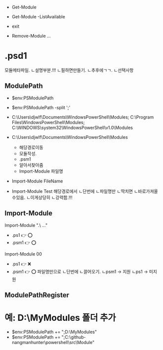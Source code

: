 - Get-Module
- Get-Module -ListAvailable


- exit


- Remove-Module ...


# .psd1
모듈메타파일.
ㄴ설명부분.!!!
ㄴ필하면만들기.
ㄴ추후에ㄱㄱ.
ㄴ선택사항

## ModulePath
- $env:PSModulePath
- $env:PSModulePath -split ';'


- C:\Users\djwlf\Documents\WindowsPowerShell\Modules;
  C:\Program Files\WindowsPowerShell\Modules;
  C:\WINDOWS\system32\WindowsPowerShell\v1.0\Modules
- C:\Users\djwlf\Documents\WindowsPowerShell\Modules
  - 해당경로이동
  - 모듈작성.
  - .psm1
  - 알아서찾아줌
  - Import-Module 파일명
- Import-Module FileName
- Import-Module Test
해당경로에서
ㄴ단번에
ㄴ파일명만
ㄴ딱치면
ㄴ바로가져올수있음.
ㄴ이게상당히
ㄴ강력함.!!!


## Import-Module
Import-Module ".\ ..."
- .ps1  👉 ⭕
- .psm1 👉 ⭕

Import-Module 00
- .ps1  👉 ❌
- .psm1 👉 ⭕
파일명만으로
ㄴ단번에
ㄴ끌어오기.
ㄴpsm1 -> 지원
ㄴps1  -> 미지원


## ModulePathRegister

# 예: D:\MyModules 폴더 추가
- $env:PSModulePath += ";D:\MyModules"
- $env:PSModulePath += ";C:\github-nangmanhunter\powershell\src\Module"